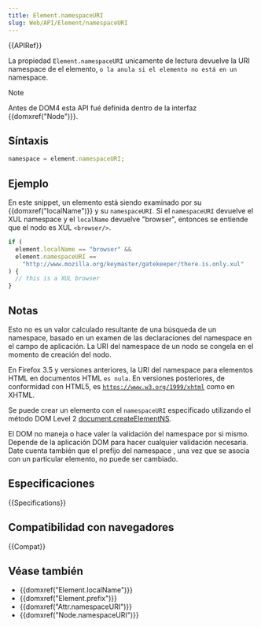 ```yaml
---
title: Element.namespaceURI
slug: Web/API/Element/namespaceURI
---
```


{{APIRef}}

La propiedad `Element.namespaceURI` unicamente de lectura devuelve la URI namespace de el elemento, `o la anula si el elemento no está en un` namespace.

> [!NOTE]
> Antes de DOM4 esta API fué definida dentro de la interfaz {{domxref("Node")}}.

## Síntaxis

```js
namespace = element.namespaceURI;
```

## Ejemplo

En este snippet, un elemento está siendo examinado por su {{domxref("localName")}} y su `namespaceURI`. Si el `namespaceURI` devuelve el XUL namespace y el `localName` devuelve "browser", entonces se entiende que el nodo es XUL `<browser/>`.

```js
if (
  element.localName == "browser" &&
  element.namespaceURI ==
    "http://www.mozilla.org/keymaster/gatekeeper/there.is.only.xul"
) {
  // this is a XUL browser
}
```

## Notas

Esto no es un valor calculado resultante de una búsqueda de un namespace, basado en un examen de las declaraciones del namespace en el campo de aplicación. La URI del namespace de un nodo se congela en el momento de creación del nodo.

En Firefox 3.5 y versiones anteriores, la URI del namespace para elementos HTML en documentos HTML `es nula`. En versiones posteriores, de conformidad con HTML5, es [`https://www.w3.org/1999/xhtml`](https://www.w3.org/1999/xhtml) como en XHTML.

Se puede crear un elemento con el `namespaceURI` especificado utilizando el método DOM Level 2 [document.createElementNS](/es/docs/Web/API/Document/createElementNS).

El DOM no maneja o hace valer la validación del namespace por si mismo. Depende de la aplicación DOM para hacer cualquier validación necesaria. Date cuenta también que el prefijo del namespace , una vez que se asocia con un particular elemento, no puede ser cambiado.

## Especificaciones

{{Specifications}}

## Compatibilidad con navegadores

{{Compat}}

## Véase también

- {{domxref("Element.localName")}}
- {{domxref("Element.prefix")}}
- {{domxref("Attr.namespaceURI")}}
- {{domxref("Node.namespaceURI")}}
